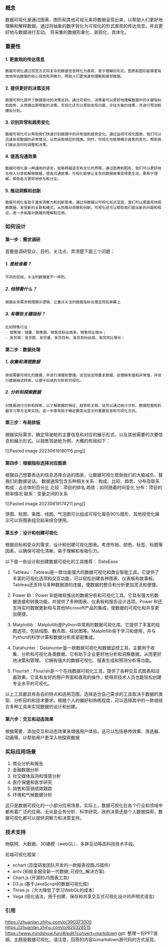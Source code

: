 ### 概念
数据可视化是通过图表、图形和其他可视元素将数据呈现出来，以帮助人们更好地理解和解释数据。通过将抽象的数字转化为可视化的形式直观的传达信息，并且更好地与数据进行互动。
将采集的数据形象化、直观化、具体化。 

### 重要性

#### 1. 更直观的传达信息
	数据可视化通过视觉方式将复杂的数据信息转化为直观、易于理解的形式。图表和图形能够更有效地传达数据的核心信息和洞察力，帮助人们更快速地理解和接受数据。

#### 2.  **提供更好的决策支持**
	数据可视化提供了数据驱动的决策支持。通过可视化，决策者可以更好地理解数据中的关键指标和趋势，从而做出更明智的决策。可视化还可以帮助发现问题、评估方案的效果，并进行预测和模拟分析。

#### 3. 识别异常和趋势变化
	数据可视化可以帮助我们快速识别数据中的异常值和趋势变化。通过监视可视化图表，我们可以迅速发现数据的异常情况，从而采取相应的措施。同时，可视化也能够揭示趋势的变化，帮助我们做出及时的调整和决策。
 
#### 4. 提高沟通效果
	数据可视化是一种通用的语言，能够跨越语言和文化的界限。通过图表和图形，我们可以更好地与他人分享和解释数据，提高沟通效果。可视化能够让复杂的数据故事变得更生动、更易于理解，帮助各方更好地参与和讨论。
    
#### 5. 推动洞察和创新
	数据可视化有助于激发洞察力和创新思维。通过将数据以可视化形式呈现，我们可以更直观地观察数据，发现新的关联和模式，从而推动洞察和创新。可视化还可以帮助我们提出新的问题和假设，进一步拓展对数据的理解和应用。



### 如何设计
#### 第一步：需求调研
首要是调研受众、目的、关注点，弄清楚下面三个问题：

##### 1. 是给谁看？
	不同的层级，关注的数据是不一样的。
##### 2. 他想看什么？
	根据业务需求梳理展示逻辑，让重点关注的数据指标合理呈现在屏幕上
##### 3. 有哪些关键指标？
	比如销售行业：
	- 销售端：销量、销售额、销售目标达成率、销售同比增长；
	- 发货端：发货额、发货量、发货目标、发货目标达成、发货同比增长；

#### 第二步：数据处理
##### 1. 收集和清理数据
	获取需要可视化的数据，并进行清理和整理。这包括去除重复数据、处理缺失值和异常值，并进行数据格式转换，以便于后续的分析和可视化。

##### 2. 分析和探索数据
	对数据进行分析和探索，以了解数据的特征、趋势和关联。这可以通过统计分析、数据挖掘和机器学习等方法来实现。这一步骤有助于确定要突出显示的重要信息和可视化方向。

#### 第三步：布局排版

根据实际需求，确定驾驶舱的主要信息和对应的展示形式，以及其他需要的次要信息和展示形式。以销售驾驶舱为例，大概的布局如下：

![[Pasted image 20230619180115.png]]

#### 第四步：根据指标选择对应图表
根据自己想要表达的信息选择合适的图表，让数据可视化帮助我们的大脑减负，替我们的数据说话。
数据通常包含五种相关关系：构成、比较、趋势、分布及联系
	构成：占总体的百分比
	比较：项目的排名
	趋势：如何随着时间变化
	分布：项目的频率情况
	联系：变量之间的关系

![[Pasted image 20230619174211.png]]

饼图、柱图、条图、线图、气泡图可以组成可视化报告90%图形，其他视觉化展示可以将图表组合起来综合使用。


#### 第五步：设计和创建可视化
根据目标和受众的需求，设计和创建可视化图表。考虑布局、颜色、标签、标题等因素，以确保可视化清晰、易于理解和有吸引力。

以下是一些设计和创建数据可视化的工具推荐：
DataEase
1. Tableau：Tableau是一款功能强大的数据可视化和商业智能工具。它提供了丰富的可视化选项和交互功能，可以轻松创建各种图表、仪表板和故事板。Tableau还支持与多种数据源的连接，使数据的整合和分析更加灵活和便捷。
    
2. Power BI：Power BI是微软推出的数据分析和可视化工具。它具有强大的数据连接和转换功能，并提供了多种图表、仪表板和报告设计选项。Power BI还支持实时数据更新和与其他Microsoft产品的集成，使数据的可视化和共享更加便捷。
    
3. Matplotlib：Matplotlib是Python中常用的数据可视化库。它提供了丰富的绘图选项，包括线图、散点图、柱状图等。Matplotlib易于学习和使用，并与Python的科学计算和数据分析库紧密集成。
    
4. Datahunter：Datahunter是一款数据可视化和数据监控工具，主要用于收集、分析和可视化各类数据。它有助于企业更好地分析和洞察数据，从而更好地决策和管理。 它拥有强大的数据可视化、报表生成和预测分析等功能。
    
5. Flourish：Flourish是一个在线数据可视化工具，提供了各种交互式图表和动画效果。它具有友好的用户界面和直观的操作，使得非技术人员也能轻松创建专业水平的可视化。


以上工具都具有各自的特点和适用范围，选择适合自己需求的工具取决于数据的类型、分析目的和技术要求。根据个人的偏好和熟练程度，可以选择其中的一款或结合多种工具来实现数据的设计和创建。

#### 第六步：交互和动态效果
根据需要，添加交互和动态效果来增强用户体验。这可以包括悬停效果、筛选器、动画等，以帮助用户更深入地探索数据

### 实际应用场景

1. 商业分析和报告
2. 金融数据分析
3. 社交媒体监测和情感分析
4. 医疗保健和医学研究
5. 销售和营销绩效跟踪
6. 环境和气候数据分析

这只是数据可视化的一小部分应用场景，实际上，数据可视化在各个行业和领域中都有着广泛的应用。无论是业务分析、科学研究、政府决策还是个人数据探索，数据可视化都可以提供洞察力和决策支持。


### 技术支持

物联网、大数据、3D建模（webGL）、多屏互动等高科技技术手段。

前端可视化框架：
- echart (百度研发团队开发的一款报表视图JS插件)
- antv (蚂蚁金服全新一代数据_可视化_解决方案)
- Chart.js (开源的JS图表工具)
- D3.js (基于JavaScript的数据可视化库)
- Three.js（大大降低了学习WebGL的成本）
- Vega (视化语法，用于创建、保存和共享交互式可视化设计的声明式语言)




### 引用
https://zhuanlan.zhihu.com/p/390373000
https://zhuanlan.zhihu.com/p/620328515
https://www.mindshow.fun/#/edit?convert=markdown
gpt: 整理一份PPT提纲，主题是数据可视化。请注意，回答的内容以markdown源代码的方式呈现。